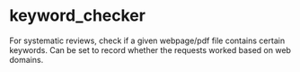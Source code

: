 # keyword_checker
 For systematic reviews, check if a given webpage/pdf file contains certain keywords. Can be set to record whether the requests worked based on web domains.
